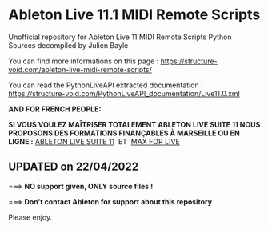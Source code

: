 # Ableton Live 11.1 MIDI Remote Scripts 

Unofficial repository for Ableton Live 11 MIDI Remote Scripts Python Sources decompiled by Julien Bayle

You can find more informations on this page :
https://structure-void.com/ableton-live-midi-remote-scripts/

You can read the PythonLiveAPI extracted documentation :
https://structure-void.com/PythonLiveAPI_documentation/Live11.0.xml

**AND FOR FRENCH PEOPLE:**

**SI VOUS VOULEZ MAÎTRISER TOTALEMENT ABLETON LIVE SUITE 11
NOUS PROPOSONS DES FORMATIONS FINANÇABLES À MARSEILLE OU EN LIGNE :**
[ABLETON LIVE SUITE 11](https://structure-void.com/formations/ableton-live)  ET  [MAX FOR LIVE](https://structure-void.com/formations/max-for-live)


## UPDATED on 22/04/2022

===> **NO support given, ONLY source files !**

===> **Don't contact Ableton for support about this repository**

Please enjoy.
